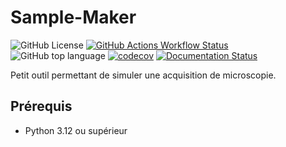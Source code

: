 # Sample-Maker

![GitHub License](https://img.shields.io/github/license/tmonseigne/Sample-Maker)
[![GitHub Actions Workflow Status](https://img.shields.io/github/actions/workflow/status/tmonseigne/Sample-Maker/ci.yml)](https://github.com/tmonseigne/Sample-Maker/actions)
![GitHub top language](https://img.shields.io/github/languages/top/tmonseigne/Sample-Maker)
[![codecov](https://codecov.io/github/tmonseigne/Sample-Maker/graph/badge.svg?token=OJFRBzwxXR)](https://codecov.io/github/tmonseigne/Sample-Maker)
[![Documentation Status](https://img.shields.io/badge/Documentation-Online-brightgreen)](https://tmonseigne.github.io/Sample-Maker/)

Petit outil permettant de simuler une acquisition de microscopie.

## Prérequis

- Python 3.12 ou supérieur
